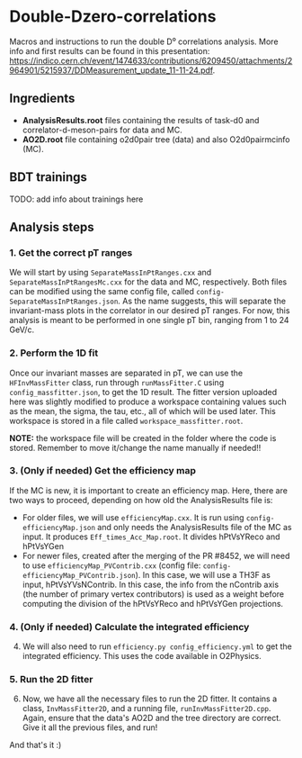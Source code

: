 # Double-Dzero-correlations
Macros and instructions to run the double D⁰ correlations analysis. More info and first results can be found in this presentation: https://indico.cern.ch/event/1474633/contributions/6209450/attachments/2964901/5215937/DDMeasurement_update_11-11-24.pdf.

## Ingredients
- **AnalysisResults.root** files containing the results of task-d0 and correlator-d-meson-pairs for data and MC.
- **AO2D.root** file containing o2d0pair tree (data) and also O2d0pairmcinfo (MC).

## BDT trainings
TODO: add info about trainings here

## Analysis steps

### 1. Get the correct pT ranges
We will start by using ``SeparateMassInPtRanges.cxx`` and ``SeparateMassInPtRangesMc.cxx`` for the data and MC, respectively. Both files can be modified using the same config file, called ``config-SeparateMassInPtRanges.json``. As the name suggests, this will separate the invariant-mass plots in the correlator in our desired pT ranges. For now, this analysis is meant to be performed in one single pT bin, ranging from 1 to 24 GeV/c.

### 2. Perform the 1D fit
Once our invariant masses are separated in pT, we can use the ``HFInvMassFitter`` class, run through ``runMassFitter.C`` using ``config_massfitter.json``, to get the 1D result. The fitter version uploaded here was slightly modified to produce a workspace containing values such as the mean, the sigma, the tau, etc., all of which will be used later. This workspace is stored in a file called ``workspace_massfitter.root``.

**NOTE:** the workspace file will be created in the folder where the code is stored. Remember to move it/change the name manually if needed!!

### 3. (Only if needed) Get the efficiency map
 If the MC is new, it is important to create an efficiency map. Here, there are two ways to proceed, depending on how old the AnalysisResults file is:
 - For older files, we will use ``efficiencyMap.cxx``. It is run using ``config-efficiencyMap.json`` and only needs the AnalysisResults file of the MC as input. It produces ``Eff_times_Acc_Map.root``. It divides hPtVsYReco and hPtVsYGen
 - For newer files, created after the merging of the PR #8452, we will need to use ``efficiencyMap_PVContrib.cxx`` (config file: ``config-efficiencyMap_PVContrib.json``). In this case, we will use a TH3F as input, hPtVsYVsNContrib. In this case, the info from the nContrib axis (the number of primary vertex contributors) is used as a weight before computing the division of the hPtVsYReco and hPtVsYGen projections.

### 4. (Only if needed) Calculate the integrated efficiency
4. We will also need to run ``efficiency.py config_efficiency.yml`` to get the integrated efficiency. This uses the code available in O2Physics.

### 5. Run the 2D fitter
6. Now, we have all the necessary files to run the 2D fitter. It contains a class, ``InvMassFitter2D``, and a running file, ``runInvMassFitter2D.cpp``. Again, ensure that the data's AO2D and the tree directory are correct. Give it all the previous files, and run!

And that's it :)

